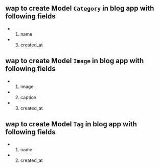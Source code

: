 ## wap to create Model `Category` in blog app with following fields
- 1. name
- 3. created_at

## wap to create Model `Image` in blog app with following fields
- 1. image
- 2. caption
- 3. created_at

## wap to create Model `Tag` in blog app with following fields
- 1. name
- 2. created_at
